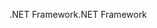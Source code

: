 <span data-ttu-id="5f60c-101">.NET Framework</span><span class="sxs-lookup"><span data-stu-id="5f60c-101">.NET Framework</span></span>